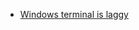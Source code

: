 - [Windows terminal is laggy](https://github.com/microsoft/terminal/issues/649#issuecomment-736124145)
